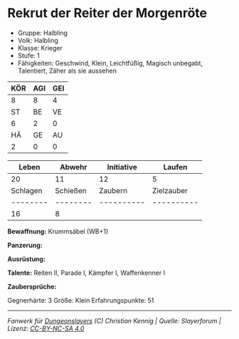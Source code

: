 # Rekrut der Reiter der Morgenröte  
- Gruppe: Halbling  
- Volk: Halbling  
- Klasse: Krieger  
- Stufe: 1  
- Fähigkeiten: Geschwind, Klein, Leichtfüßig, Magisch unbegabt, Talentiert, Zäher als sie aussehen  


| KÖR | AGI | GEI |  
| --- | --- | --- |  
| 8   | 8   | 4   |
| ST  | BE  | VE  |  
| 6   | 2   | 0   |
| HÄ  | GE  | AU  |  
| 2   | 0   | 0   |


| Leben    | Abwehr   | Initiative | Laufen     |
| -------- | -------- | ---------- | ---------- |
| 20       | 11       | 12         | 5          |
| Schlagen | Schießen | Zaubern    | Zielzauber |
| -------- | -------- | ---------- | ---------- |
| 16       | 8        |            |            |

**Bewaffnung:**
Krummsäbel (WB+1)

**Panzerung:**


**Ausrüstung:**


**Talente:**
Reiten II, Parade I, Kämpfer I, Waffenkenner I

**Zaubersprüche:**


Gegnerhärte: 3
Größe: Klein
Erfahrungspunkte: 51



___
*Fanwerk für [Dungeonslayers](https://www.dungeonslayers.net/) (C) Christian Kennig | Quelle: Slayerforum | Lizenz: [CC-BY-NC-SA 4.0](https://creativecommons.org/licenses/by-nc-sa/4.0/deed.de)*